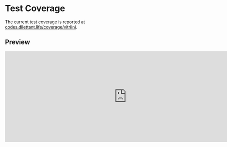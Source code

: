 # Test Coverage

The current test coverage is reported at <a href="https://codes.dilettant.life/coverage/vitriini/" target="coverage">codes.dilettant.life/coverage/vitriini</a>.

## Preview

<iframe width="800px" height="300px" style="border: 0px;" src="https://codes.dilettant.life/coverage/vitriini/"></iframe>
